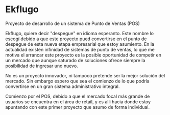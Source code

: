 # Ekflugo
Proyecto de desarrollo de un sistema de Punto de Ventas (POS)

Ekflugo, quiere decir "despegue" en idioma esperanto. Este nombre lo escogí debido a que este proyecto pued convertirse en el punto de despegue de esta nueva etapa empresarial que estoy asumiento. En la actualidad existen infinidad de sistemas de punto de ventas, lo que me motiva el arrancar este proyecto es la posible oportunidad de competir en un mercado que aunque saturado de soluciones ofrece siempre la posibilidad de ingresar uno nuevo.

No es un proyecto innovador, ni tampoco pretende ser la mejor solución del mercado. Sin embargo espero que sea el comienzo de lo que podría convertirse en un gran sistema administrativo integral.

Comienzo por el POS, debido a que el mercado focal más grande de usuarios se encuentra en el área de retail, y es alli hacia donde estoy apuntando con este primer proyecto que asumo de forma individual. 
